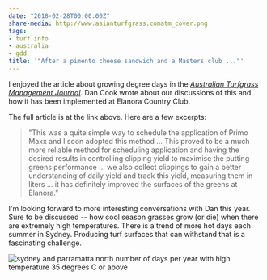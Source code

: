 ```yaml
---
date: "2018-02-28T00:00:00Z"
share-media: http://www.asianturfgrass.comatm_cover.png
tags:
- turf info
- australia
- gdd
title: '"After a pimento cheese sandwich and a Masters club ..."'
---
```


I enjoyed the article about growing degree days in the [*Australian Turfgrass Management Journal*](https://issuu.com/agcsa/docs/atm_20.1_e-book/18). Dan Cook wrote about our discussions of this and how it has been implemented at Elanora Country Club.

[<media src="http://www.asianturfgrass.comatm_cover.png">](
https://issuu.com/agcsa/docs/atm_20.1_e-book/18)

The full article is at the link above. Here are a few excerpts:

> "This was a quite simple way to schedule the application of Primo Maxx and I soon adopted this method ... This proved to be a much more reliable method for scheduling application and having the desired results in controlling clipping yield to maximise the putting greens performance ... we also collect clippings to gain a better understanding of daily yield and track this yield, measuring them in liters ... it has definitely improved the surfaces of the greens at Elanora."

I'm looking forward to more interesting conversations with Dan this year. Sure to be discussed -- how cool season grasses grow (or die) when there are extremely high temperatures. There is a trend of more hot days each summer in Sydney. Producing turf surfaces that can withstand that is a fascinating challenge. 

![sydney and parramatta north number of days per year with high temperature 35 degrees C or above](sydney_high_temps.jpg)





